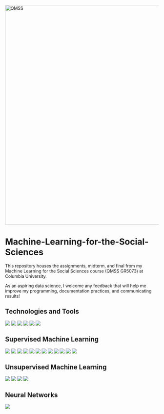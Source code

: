 
<img width="717" alt="QMSS" src="https://github.com/Sam-Gartenstein/Machine-Learning-for-the-Social-Sciences/assets/152323867/b0a4b7f9-c444-4136-a9b8-7eb55ed3527c">

# Machine-Learning-for-the-Social-Sciences
This repository houses the assignments, midterm, and final from my Machine Learning for the Social Sciences course (QMSS GR5073) at Columbia University. 

As an aspiring data science, I welcome any feedback that will help me improve my programming, documentation practices, and communicating results!  

## Technologies and Tools
![](https://img.shields.io/badge/Python-informational?style=flat&logo=python&logoColor=white&color=003865) ![](https://img.shields.io/badge/NumPy-informational?style=flat&logo=numpy&logoColor=white&color=003865) ![](https://img.shields.io/badge/pandas-informational?style=flat&logo=pandas&logoColor=white&color=003865) ![](https://img.shields.io/badge/scikitlearn-informational?style=flat&logo=scikitlearn&logoColor=white&color=003865) ![](https://img.shields.io/badge/Keras-informational?style=flat&logo=keras&logoColor=white&color=003865) ![](https://img.shields.io/badge/Jupyter-informational?style=flat&logo=jupyter&logoColor=white&color=003865) 

## Supervised Machine Learning

![](https://img.shields.io/badge/"K-NN"-informational?style=flat&color=9BCBEB) ![](https://img.shields.io/badge/Model_Selection-informational?style=flat&color=9BCBEB) ![](https://img.shields.io/badge/Linear_Regression-informational?style=flat&color=9BCBEB) ![](https://img.shields.io/badge/Lasso_Regression-informational?style=flat&color=9BCBEB) ![](https://img.shields.io/badge/Ridge_Regression-informational?style=flat&color=9BCBEB) ![](https://img.shields.io/badge/Logistic_Regression-informational?style=flat&color=9BCBEB) ![](https://img.shields.io/badge/Model_Evaluation-informational?style=flat&color=9BCBEB) ![](https://img.shields.io/badge/SVM-informational?style=flat&color=9BCBEB) ![](https://img.shields.io/badge/Decision_Trees-informational?style=flat&color=9BCBEB) ![](https://img.shields.io/badge/Random_Forests-informational?style=flat&color=9BCBEB) ![](https://img.shields.io/badge/Gradient_Boosting-informational?style=flat&color=9BCBEB) ![](https://img.shields.io/badge/Ensemble_Models-informational?style=flat&color=9BCBEB)

## Unsupervised Machine Learning

![](https://img.shields.io/badge/Principal_Component_Analysis-informational?style=flat&color=003865) ![](https://img.shields.io/badge/Kmeans_Clustering-informational?style=flat&color=003865) ![](https://img.shields.io/badge/Hierarchial_Clustering-informational?style=flat&color=003865) ![](https://img.shields.io/badge/Text_As_Data-informational?style=flat&color=003865) 

## Neural Networks

![](https://img.shields.io/badge/Convolution_Neural_Networks-informational?style=flat&color=9BCBEB)




 

